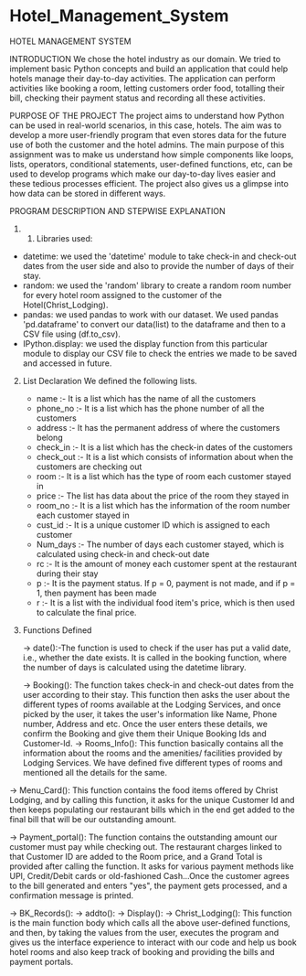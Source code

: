 # Hotel_Management_System

HOTEL MANAGEMENT SYSTEM

INTRODUCTION
We chose the hotel industry as our domain. We tried to implement basic Python concepts and build an application that could help hotels manage their day-to-day activities. The application can perform activities like booking a room, letting customers order food, totalling their bill, checking their payment status and recording all these activities.

PURPOSE OF THE PROJECT
The project aims to understand how Python can be used in real-world scenarios, in this case, hotels. The aim was to develop a more user-friendly program that even stores data for the future use of both the customer and the hotel admins. The main purpose of this assignment was to make us understand how simple components like loops, lists, operators, conditional statements, user-defined functions, etc,  can be used to develop programs which make our day-to-day lives easier and these tedious processes efficient. The project also gives us a glimpse into how data can be stored in different ways. 

PROGRAM DESCRIPTION AND STEPWISE EXPLANATION
1) 1) Libraries used:
- datetime: we used the 'datetime' module to take check-in and check-out dates from the user side and also to provide the number of days of their stay.
- random: we used the 'random' library to create a random room number for every hotel room assigned to the customer of the Hotel(Christ_Lodging).
- pandas: we used pandas to work with our dataset. We used pandas 'pd.dataframe' to convert our data(list) to the dataframe and then to a CSV file using (df.to_csv).
- IPython.display: we used the display function from this particular module to display our CSV file to check the entries we made to be saved and accessed in future.
2) List Declaration
   We defined the following lists.
   - name :- It is a list which has the name of all the customers
   - phone_no :- It is a list which has the phone number of all the customers
   - address :- It has the permanent address of where the customers belong
   - check_in :- It is a list which has the check-in dates of the customers
   - check_out :- It is a list which consists of information about when the customers are checking out
   - room :- It is a list which has the type of room each customer stayed in
   - price :- The list has data about the price of the room they stayed in
   - room_no :- It is a list which has the information of the room number each customer stayed in
   - cust_id :- It is a unique customer ID which is assigned to each customer
   - Num_days :- The number of days each customer stayed, which is calculated using check-in and check-out date
   - rc :- It is the amount of money each customer spent at the restaurant during their stay
   - p :- It is the payment status. If p = 0, payment is not made, and if p = 1, then payment has been made
   - r :- It is a list with the individual food item's price, which is then used to calculate the final price.
 
     
4) Functions Defined

   -> date():-The function is used to check if the user has put a valid date, i.e., whether the date exists. It is called in the booking function, where the number of days is calculated using the datetime library.
     
   -> Booking(): The function takes check-in and check-out dates from the user according to their stay. This function then asks the user about the different types of rooms available at the Lodging Services, and once picked by the user, it takes the user's information like Name, Phone number, Address and etc. Once the user enters these details, we confirm the Booking and give them their Unique Booking Ids and Customer-Id.
   -> Rooms_Info(): This function basically contains all the information about the rooms and the amenities/ facilities provided by Lodging Services. We have defined five different types of rooms and mentioned all the details for the same.
     
  -> Menu_Card(): This function contains the food items offered by Christ Lodging, and by calling this function, it asks for the unique Customer Id and then keeps populating our restaurant bills which in the end get added to the final bill that will be our outstanding amount.
  
   -> Payment_portal(): The function contains the outstanding amount our customer must pay while checking out. The restaurant charges linked to that Customer ID are added to the Room price, and a Grand Total is provided after calling the function. It asks for various payment methods like UPI, Credit/Debit cards or old-fashioned Cash...Once the customer agrees to the bill generated and enters "yes", the payment gets processed, and a confirmation message is printed.

   ->  BK_Records(): 
   ->  addto(): 
   ->  Display():
   ->  Christ_Lodging(): This function is the main function body which calls all the above user-defined functions, and then, by taking the values from the user, executes the program and gives us the interface experience to interact with our code and help us book hotel rooms and also keep track of booking and providing the bills and payment portals.
     

 



















